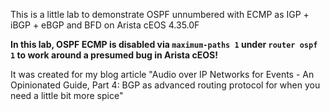 This is a little lab to demonstrate OSPF unnumbered with ECMP as IGP + iBGP + eBGP and BFD on Arista cEOS 4.35.0F

**In this lab, OSPF ECMP is disabled via `maximum-paths 1` under `router ospf 1` to work around a presumed bug in Arista cEOS!**

It was created for my blog article "Audio over IP Networks for Events - An Opinionated Guide, Part 4: BGP as advanced routing protocol for when you need a little bit more spice"